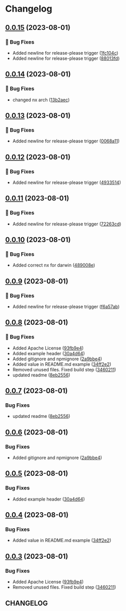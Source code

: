 # Changelog

## [0.0.15](https://github.com/openscd/oscd-components/compare/@openscd/oscd-textfield-v0.0.14...@openscd/oscd-textfield-v0.0.15) (2023-08-01)


### 🐞 Bug Fixes

* Added newline for release-please trigger ([1fc104c](https://github.com/openscd/oscd-components/commit/1fc104cec819be628c70aaa85399e1e9fbedfab8))
* Added newline for release-please trigger ([88013fd](https://github.com/openscd/oscd-components/commit/88013fd927fa6065032c368bfa7c4180f1e40753))

## [0.0.14](https://github.com/openscd/oscd-components/compare/@openscd/oscd-textfield-v0.0.13...@openscd/oscd-textfield-v0.0.14) (2023-08-01)


### 🐞 Bug Fixes

* changed nx arch ([13b2aec](https://github.com/openscd/oscd-components/commit/13b2aec1daa2c7644a539b852aa32cbd5898fb9c))

## [0.0.13](https://github.com/openscd/oscd-components/compare/@openscd/oscd-textfield-v0.0.12...@openscd/oscd-textfield-v0.0.13) (2023-08-01)


### 🐞 Bug Fixes

* Added newline for release-please trigger ([0068a11](https://github.com/openscd/oscd-components/commit/0068a1177ae4095acf3dd8673c81255fa7a98044))

## [0.0.12](https://github.com/openscd/oscd-components/compare/@openscd/oscd-textfield-v0.0.11...@openscd/oscd-textfield-v0.0.12) (2023-08-01)


### 🐞 Bug Fixes

* Added newline for release-please trigger ([4933514](https://github.com/openscd/oscd-components/commit/493351440b8e5c2b69d137615cde4c616a453e92))

## [0.0.11](https://github.com/openscd/oscd-components/compare/@openscd/oscd-textfield-v0.0.10...@openscd/oscd-textfield-v0.0.11) (2023-08-01)


### 🐞 Bug Fixes

* Added newline for release-please trigger ([72263cd](https://github.com/openscd/oscd-components/commit/72263cd9d22863ae7308dc74c0e3e0b5165aa0ae))

## [0.0.10](https://github.com/openscd/oscd-components/compare/@openscd/oscd-textfield-v0.0.9...@openscd/oscd-textfield-v0.0.10) (2023-08-01)


### 🐞 Bug Fixes

* Added correct nx for darwin ([489008e](https://github.com/openscd/oscd-components/commit/489008ef88f401eb3d54e02d7e229c8ab4291969))

## [0.0.9](https://github.com/openscd/oscd-components/compare/@openscd/oscd-textfield-v0.0.8...@openscd/oscd-textfield-v0.0.9) (2023-08-01)


### 🐞 Bug Fixes

* Added newline for release-please trigger ([f6a57ab](https://github.com/openscd/oscd-components/commit/f6a57ab7ea00ad58b6359d3cb33d74c451465be5))

## [0.0.8](https://github.com/openscd/oscd-components/compare/@openscd/oscd-textfield-v0.0.7...@openscd/oscd-textfield-v0.0.8) (2023-08-01)


### 🐞 Bug Fixes

* Added Apache License ([93fb9e4](https://github.com/openscd/oscd-components/commit/93fb9e459620fc64fde3a44997855518553c350a))
* Added example header ([30a4d64](https://github.com/openscd/oscd-components/commit/30a4d64a37cdab964f9237ea9c902261df0c065a))
* Added gitignore and npmignore ([2a9bbe4](https://github.com/openscd/oscd-components/commit/2a9bbe410092f557f87a432fc8252dd8218f0f92))
* Added value in README.md example ([34ff2e2](https://github.com/openscd/oscd-components/commit/34ff2e288c3f88ca19eb351ba396a758663d3693))
* Removed unused files. Fixed build step ([3460211](https://github.com/openscd/oscd-components/commit/346021199d692880d9407224f9c18ce1bd6e3352))
* updated readme ([8eb2556](https://github.com/openscd/oscd-components/commit/8eb25562821894621919885b3ebb43d29a01550b))

## [0.0.7](https://github.com/openscd/oscd-components/compare/oscd-textfield-v0.0.6...oscd-textfield-v0.0.7) (2023-08-01)


### Bug Fixes

* updated readme ([8eb2556](https://github.com/openscd/oscd-components/commit/8eb25562821894621919885b3ebb43d29a01550b))

## [0.0.6](https://github.com/openscd/oscd-components/compare/oscd-textfield-v0.0.5...oscd-textfield-v0.0.6) (2023-08-01)


### Bug Fixes

* Added gitignore and npmignore ([2a9bbe4](https://github.com/openscd/oscd-components/commit/2a9bbe410092f557f87a432fc8252dd8218f0f92))

## [0.0.5](https://github.com/openscd/oscd-components/compare/oscd-textfield-v0.0.4...oscd-textfield-v0.0.5) (2023-08-01)


### Bug Fixes

* Added example header ([30a4d64](https://github.com/openscd/oscd-components/commit/30a4d64a37cdab964f9237ea9c902261df0c065a))

## [0.0.4](https://github.com/openscd/oscd-components/compare/oscd-textfield-v0.0.3...oscd-textfield-v0.0.4) (2023-08-01)


### Bug Fixes

* Added value in README.md example ([34ff2e2](https://github.com/openscd/oscd-components/commit/34ff2e288c3f88ca19eb351ba396a758663d3693))

## [0.0.3](https://github.com/openscd/oscd-components/compare/oscd-textfield-v0.0.2...oscd-textfield-v0.0.3) (2023-08-01)


### Bug Fixes

* Added Apache License ([93fb9e4](https://github.com/openscd/oscd-components/commit/93fb9e459620fc64fde3a44997855518553c350a))
* Removed unused files. Fixed build step ([3460211](https://github.com/openscd/oscd-components/commit/346021199d692880d9407224f9c18ce1bd6e3352))

## CHANGELOG

